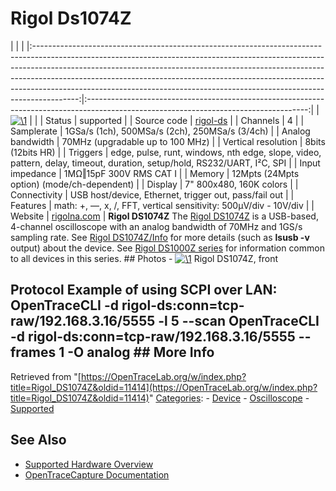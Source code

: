 # Rigol Ds1074Z

| | | |:-----------------------------------------------------------------------------------------------------------------------------------------------------------------------------------------------------------------------------------------------------------------------------------------------------------------------------------------------------------------------------------------------------------------:|:-------------------------------------------------------------------------------------------------------------------------------------:| | [![\1](../../assets/hardware/general/\2)](./File:Rigol_DS1074Z_front.png.html) | | | Status | supported | | Source code | [rigol-ds](http://github.com/OpenTraceLab/?p=OpenTraceCapture.git;a=tree;f=src/hardware/rigol-ds) | | Channels | 4 | | Samplerate | 1GSa/s (1ch), 500MSa/s (2ch), 250MSa/s (3/4ch) | | Analog bandwidth | 70MHz (upgradable up to 100 MHz) | | Vertical resolution | 8bits (12bits HR) | | Triggers | edge, pulse, runt, windows, nth edge, slope, video, pattern, delay, timeout, duration, setup/hold, RS232/UART, I²C, SPI | | Input impedance | 1MΩ‖15pF 300V RMS CAT I | | Memory | 12Mpts (24Mpts option) (mode/ch-dependent) | | Display | 7" 800x480, 160K colors | | Connectivity | USB host/device, Ethernet, trigger out, pass/fail out | | Features | math: +, —, x, /, FFT, vertical sensitivity: 500µV/div - 10V/div | | Website | [rigolna.com](http://www.rigolna.com/products/digital-oscilloscopes/ds1000Z/ds1074z/) | **Rigol DS1074Z** The [Rigol DS1074Z](http://www.rigolna.com/products/digital-oscilloscopes/ds1000Z/ds1074z/) is a USB-based, 4-channel oscilloscope with an analog bandwidth of 70MHz and 1GS/s sampling rate. See [Rigol DS1074Z/Info](Rigol_DS1074Z/Info.html "Rigol DS1074Z/Info") for more details (such as **lsusb -v** output) about the device. See [Rigol DS1000Z series](Rigol_DS1000Z_series.html "Rigol DS1000Z series") for information common to all devices in this series. ## Photos \- 
[![\1](../../assets/hardware/general/\2)](./File:Rigol_DS1074Z_front.jpg.html)
Rigol DS1074Z, front
## Protocol Example of using SCPI over LAN: OpenTraceCLI -d rigol-ds:conn=tcp-raw/192.168.3.16/5555 -l 5 --scan OpenTraceCLI -d rigol-ds:conn=tcp-raw/192.168.3.16/5555 --frames 1 -O analog ## More Info
Retrieved from "[https://OpenTraceLab.org/w/index.php?title=Rigol_DS1074Z&oldid=11414](https://OpenTraceLab.org/w/index.php?title=Rigol_DS1074Z&oldid=11414)" 
[Categories](specialcategories-specialcategories.md): \- [Device](./Category:Device.html "Category:Device") \- [Oscilloscope](./Category:Oscilloscope.html "Category:Oscilloscope") \- [Supported](./Category:Supported.html "Category:Supported")

## See Also
- [Supported Hardware Overview](../supported-hardware.md)
- [OpenTraceCapture Documentation](../../opentracecapture/overview.md)
